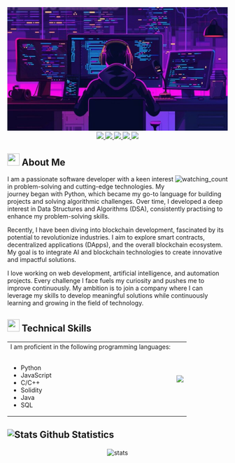 <div align="center">
  <img src="./360_F_824719896_gKb7ueuQjnBROHdABOJMvbiZ1vHX8Xiw.jpg" />
</div>

<div align="center">

<a target="_blank" href="https://www.linkedin.com/in/shivamprasad5953/"> 
  <img src="https://img.shields.io/badge/LinkedIn-076678?style=for-the-badge&logo=linkedin&logoColor=white"> 
</a>
<a target="_blank" href="https://discord.com/users/skyrex.sr"> 
  <img src="https://img.shields.io/badge/Discord-873f71?style=for-the-badge&logo=discord&logoColor=white"> 
</a>
<a target="_blank" href="https://github.com/SkyRex06"> 
  <img src="https://img.shields.io/badge/GitHub-333?style=for-the-badge&logo=github&logoColor=white"> 
</a>
<a target="_blank" href="mailto:shivamprasad5953@gmail.com"> 
  <img src="https://img.shields.io/badge/Gmail-9d0006?style=for-the-badge&logo=gmail&logoColor=white"> 
</a>
<a target="_blank" href="https://codolio.com/profile/SkyRex"> 
  <img src="https://img.shields.io/badge/Codolio-ff6600?style=for-the-badge&logo=About.me&logoColor=white"> 
</a>

</div>

## <img src="https://cdn3.emoji.gg/emojis/2112_wave_animated.gif" width="28px" height="28px"> About Me

<img align="right" src="https://komarev.com/ghpvc/?username=SkyRex06&style=flat-square&color=b57614&label=views" height="25px" alt="watching_count" />

I am a passionate software developer with a keen interest in problem-solving and cutting-edge technologies. My journey began with Python, which became my go-to language for building projects and solving algorithmic challenges. Over time, I developed a deep interest in Data Structures and Algorithms (DSA), consistently practising to enhance my problem-solving skills.

Recently, I have been diving into blockchain development, fascinated by its potential to revolutionize industries. I aim to explore smart contracts, decentralized applications (DApps), and the overall blockchain ecosystem. My goal is to integrate AI and blockchain technologies to create innovative and impactful solutions.

I love working on web development, artificial intelligence, and automation projects. Every challenge I face fuels my curiosity and pushes me to improve continuously. My ambition is to join a company where I can leverage my skills to develop meaningful solutions while continuously learning and growing in the field of technology.

## <img src="https://cdn3.emoji.gg/emojis/7809-pepe-noted.gif" width="28x" height="28px"> Technical Skills

<div align="center">
<table>
<tr>
<td>
<div align="left">
I am proficient in the following programming languages:
<br>
<br>
<ul>
<li>Python</li>
<li>JavaScript</li>
<li>C/C++</li>
<li>Solidity</li>
<li>Java</li>
<li>SQL</li>
</ul>
</div>
</td>
<td>
<img align="right" src="http://github-profile-summary-cards.vercel.app/api/cards/repos-per-language?username=SkyRex06&theme=gruvbox" />
</td>
  
</tr>
</table>
</div>

## <img src="https://cdn3.emoji.gg/emojis/9230-stats.png" width="28px" height="28px" alt="Stats"> Github Statistics

<div align="center">
<img align="center" src="http://github-profile-summary-cards.vercel.app/api/cards/profile-details?username=SkyRex06&theme=gruvbox" alt="stats" />
</div>
